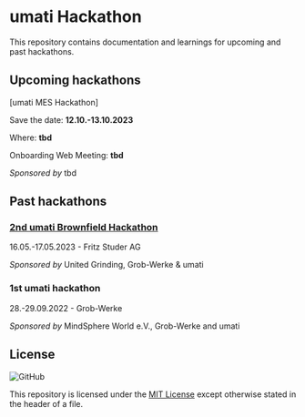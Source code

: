 # umati Hackathon

This repository contains documentation and learnings for upcoming and past hackathons.

## Upcoming hackathons

[umati MES Hackathon]

Save the date: **12.10.-13.10.2023**

Where: **tbd**

Onboarding Web Meeting: **tbd**

_Sponsored by_ tbd

## Past hackathons

### [2nd umati Brownfield Hackathon](./2nd_hackathon/Documentation.md)

16.05.-17.05.2023 - Fritz Studer AG

_Sponsored by_ United Grinding, Grob-Werke & umati

### 1st umati hackathon

 28.-29.09.2022 - Grob-Werke

_Sponsored by_ MindSphere World e.V., Grob-Werke and umati

## License

![GitHub](https://img.shields.io/github/license/umati/hackathon)

This repository is licensed under the [MIT License](LICENSE) except otherwise stated in the header of a file.
